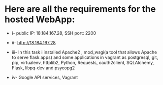 # **Here are all the requirements for the hosted WebApp**:

* i- public IP: 18.184.167.28, SSH port: 2200

* ii- http://18.184.167.28

* iii- In this task i installed Apache2 , mod_wsgi(a tool that allows Apache to serve flask apps) and some applications
  in vagrant as postgresql, git, pip, virtualenv, httplib2, Python, Requests, oauth2client, SQLAlchemy, Flask, libpq-dev and psycopg2

* iv- Google API services, Vagrant

